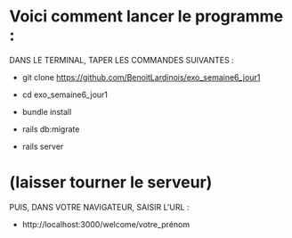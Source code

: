 # Voici comment lancer le programme :

DANS LE TERMINAL, TAPER LES COMMANDES SUIVANTES :

- git clone https://github.com/BenoitLardinois/exo_semaine6_jour1

- cd exo_semaine6_jour1

- bundle install

- rails db:migrate

- rails server

# (laisser tourner le serveur)

PUIS, DANS VOTRE NAVIGATEUR, SAISIR L'URL :

- http://localhost:3000/welcome/votre_prénom
